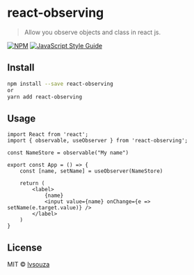 # react-observing

> Allow you observe objects and class in react js.

[![NPM](https://img.shields.io/npm/v/react-observing.svg)](https://www.npmjs.com/package/react-observing) [![JavaScript Style Guide](https://img.shields.io/badge/code_style-standard-brightgreen.svg)](https://standardjs.com)

## Install

```bash
npm install --save react-observing
or
yarn add react-observing
```

## Usage

```tsx
import React from 'react';
import { observable, useObserver } from 'react-observing';

const NameStore = observable("My name")

export const App = () => {
    const [name, setName] = useObserver(NameStore)

    return (
        <label>
            {name}
            <input value={name} onChange={e => setName(e.target.value)} />
        </label>
    )
}

```

## License

MIT © [lvsouza](https://github.com/lvsouza)
